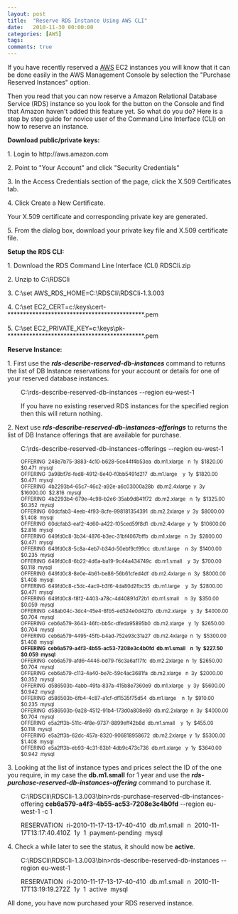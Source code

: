 ```yaml
---
layout: post
title:  "Reserve RDS Instance Using AWS CLI"
date:   2010-11-30 00:00:00
categories: [AWS]
tags:
comments: true
---
```


<p>If you have recently reserved a <a title="Amazon Web Services" href="http://aws.amazon.com/" target="_blank">AWS</a> EC2 instances you will know that it can be done easily in the AWS Management Console by selection the "Purchase Reserved Instances" option.</p>
<p>Then you read that you can now reserve a Amazon Relational Database Service (RDS) instance so you look for the button on the Console and find that Amazon haven't added this feature yet. So what do you do? Here is a step by step guide for novice user of the Command Line Interface (CLI) on how to reserve an instance.</p>
<p><strong>Download public/private keys:</strong></p>
<p>1. Login to http://aws.amazon.com</p>
<p>2. Point to "Your Account" and click "Security Credentials"</p>
<p>3. In the Access Credentials section of the page, click the X.509 Certificates tab.</p>
<p>4. Click Create a New Certificate.</p>
<p>Your X.509 certificate and corresponding private key are generated.</p>
<p>5. From the dialog box, download your private key file and X.509 certificate file.</p>
<p><strong>Setup the RDS CLI:</strong></p>
<p>1. Download the RDS Command Line Interface (CLI) RDSCli.zip</p>
<p>2. Unzip to C:\RDSCli</p>
<p>3. C:\set AWS_RDS_HOME=C:\RDSCli\RDSCli-1.3.003</p>
<p>4. C:\set EC2_CERT=c:\keys\cert-********************************************.pem</p>
<p>5. C:\set EC2_PRIVATE_KEY=c:\keys\pk-********************************************.pem</p>
<p><strong>Reserve Instance:</strong></p>
<p>1. First use the <strong><em>rds-describe-reserved-db-instances</em></strong> command to returns the list of DB Instance reservations for your account or details for one of your reserved database instances.</p>
<p style="padding-left:30px;">C:\rds-describe-reserved-db-instances --region eu-west-1</p>
<p style="padding-left:30px;">If you have no existing reserved RDS instances for the specified region then this will return nothing.</p>
<p>2. Next use <strong><em>rds-describe-reserved-db-instances-offerings</em></strong> to returns the list of DB Instance offerings that are available for purchase.</p>
<p style="padding-left:30px;">C:\rds-describe-reserved-db-instances-offerings --region eu-west-1</p>
<p style="padding-left:30px;font-size:80%;">OFFERING  248e7b75-3883-4c10-b628-5ce44f4b53ea  db.m1.xlarge   n  1y  $1820.00   $0.471  mysql<br />
OFFERING  3a98bf7d-fed8-4912-8e40-f0bb5491d217  db.m1.large    y  1y  $1820.00   $0.471  mysql<br />
OFFERING  4b2293b4-65c7-46c2-a92e-a6c03000a28b  db.m2.4xlarge  y  3y  $16000.00  $2.816  mysql<br />
OFFERING  4b2293b4-679e-4c98-b2e6-35ab9d841f72  db.m2.xlarge   n  1y  $1325.00   $0.352  mysql<br />
OFFERING  60dcfab3-4eeb-4f93-8cfe-998181354391  db.m2.2xlarge  y  3y  $8000.00   $1.408  mysql<br />
OFFERING  60dcfab3-eaf2-4d60-a422-f05ced59f8d1  db.m2.4xlarge  y  1y  $10600.00  $2.816  mysql<br />
OFFERING  649fd0c8-3b34-4876-b3ec-31bf4067bffb  db.m1.xlarge   n  3y  $2800.00   $0.471  mysql<br />
OFFERING  649fd0c8-5c8a-4eb7-b34d-50ebf9cf99cc  db.m1.large    n  3y  $1400.00   $0.235  mysql<br />
OFFERING  649fd0c8-6b22-4d6a-ba19-9c44a434749c  db.m1.small    y  3y  $700.00    $0.118  mysql<br />
OFFERING  649fd0c8-8e0e-4b61-be86-56b61cfed4df  db.m2.4xlarge  n  3y  $8000.00   $1.408  mysql<br />
OFFERING  649fd0c8-c5dc-4ac9-b3f6-4da80d2fbc35  db.m1.large    y  3y  $2800.00   $0.471  mysql<br />
OFFERING  649fd0c8-f8f2-4403-a78c-4d40891d72b1  db.m1.small    n  3y  $350.00    $0.059  mysql<br />
OFFERING  c48ab04c-3dc4-45e4-8fb5-ed524e0d427b  db.m2.xlarge   y  3y  $4000.00   $0.704  mysql<br />
OFFERING  ceb6a579-3643-46fc-bb5c-dfeda95895b0  db.m2.xlarge   y  1y  $2650.00   $0.704  mysql<br />
OFFERING  ceb6a579-4495-45fb-b4ad-752e93c31a27  db.m2.4xlarge  n  1y  $5300.00   $1.408  mysql<br />
<strong>OFFERING  ceb6a579-a4f3-4b55-ac53-7208e3c4b0fd  db.m1.small    n  1y  $227.50    $0.059  mysql</strong><br />
OFFERING  ceb6a579-afd6-4446-bd79-f6c3a6af17fc  db.m2.2xlarge  n  1y  $2650.00   $0.704  mysql<br />
OFFERING  ceb6a579-c113-4a40-be7c-59c4ac3681fa  db.m2.xlarge   n  3y  $2000.00   $0.352  mysql<br />
OFFERING  d586503b-4abb-49fa-837a-415b8e7360e9  db.m1.xlarge   y  3y  $5600.00   $0.942  mysql<br />
OFFERING  d586503b-6fb4-4c87-a1cf-df1535f75d54  db.m1.large    n  1y  $910.00    $0.235  mysql<br />
OFFERING  d586503b-9a28-4512-91b4-173d0a808e69  db.m2.2xlarge  n  3y  $4000.00   $0.704  mysql<br />
OFFERING  e5a2ff3b-511c-4f8e-9737-8899eff42b8d  db.m1.small    y  1y  $455.00    $0.118  mysql<br />
OFFERING  e5a2ff3b-62dc-457a-8320-906818958672  db.m2.2xlarge  y  1y  $5300.00   $1.408  mysql<br />
OFFERING  e5a2ff3b-eb93-4c31-83b1-4db9c473c736  db.m1.xlarge   y  1y  $3640.00   $0.942  mysql</p>
<p>3. Looking at the list of instance types and prices select the ID of the one you require, in my case the <strong> db.m1.small</strong> for 1 year and use the <strong><em>rds-purchase-reserved-db-instances-offering</em></strong> command to purchase it.</p>
<p style="padding-left:30px;">C:\RDSCli\RDSCli-1.3.003\bin&gt;rds-purchase-reserved-db-instances-offering <strong>ceb6a579-a4f3-4b55-ac53-7208e3c4b0fd</strong> --region eu-west-1 -c 1</p>
<p style="padding-left:30px;">RESERVATION  ri-2010-11-17-13-17-40-410  db.m1.small  n  2010-11-17T13:17:40.410Z  1y  1  payment-pending  mysql</p>
<p>4. Check a while later to see the status, it should now be <strong>active</strong>.</p>
<p style="padding-left:30px;">C:\RDSCli\RDSCli-1.3.003\bin&gt;rds-describe-reserved-db-instances --region eu-west-1</p>
<p style="padding-left:30px;">RESERVATION  ri-2010-11-17-13-17-40-410  db.m1.small  n  2010-11-17T13:19:19.272Z  1y  1  active  mysql</p>
<p>All done, you have now purchased your RDS reserved instance.</p>
